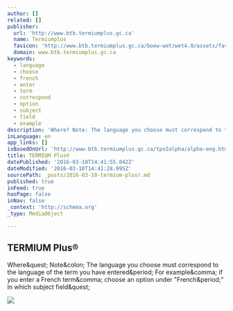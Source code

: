 ```yaml
---
author: []
related: []
publisher:
  url: 'http://www.btb.termiumplus.gc.ca'
  name: Termiumplus
  favicon: 'http://www.btb.termiumplus.gc.ca/boew-wet/wet4.0/assets/favicon.ico'
  domain: www.btb.termiumplus.gc.ca
keywords:
  - language
  - choose
  - french
  - enter
  - term
  - correspond
  - option
  - subject
  - field
  - example
description: 'Where? Note: The language you choose must correspond to the language of the term you have entered. For example, if you enter a French term, choose an option under "French." In which subject field?'
inLanguage: en
app_links: []
isBasedOnUrl: 'http://www.btb.termiumplus.gc.ca/tpv2alpha/alpha-eng.html?lang=eng&i=1&index=ent&codom2nd=1'
title: TERMIUM Plus®
datePublished: '2016-03-10T14:41:55.042Z'
dateModified: '2016-03-10T14:41:28.995Z'
sourcePath: _posts/2016-03-10-termium-plusr.md
published: true
inFeed: true
hasPage: false
inNav: false
_context: 'http://schema.org'
_type: MediaObject

---
```

<article style=""><h1>TERMIUM Plus®</h1><p>Where&amp;quest; Note&amp;colon; The language you choose must correspond to the language of the term you have entered&amp;period; For example&amp;comma; if you enter a French term&amp;comma; choose an option under "French&amp;period;" In which subject field&amp;quest;</p><img src="http://www.btb.termiumplus.gc.ca/images/sujets-features/lexiques-glossaries.jpg" /></article>